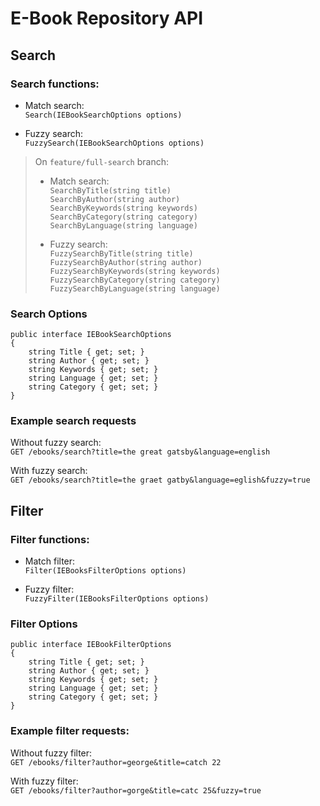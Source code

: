 # E-Book Repository API

## Search

### Search functions:
- Match search:  
`Search(IEBookSearchOptions options)`  

- Fuzzy search:  
`FuzzySearch(IEBookSearchOptions options)`  

> On `feature/full-search` branch: 
> - Match search:  
> `SearchByTitle(string title)`  
> `SearchByAuthor(string author)`  
> `SearchByKeywords(string keywords)`  
> `SearchByCategory(string category)`  
> `SearchByLanguage(string language)`  
>
> - Fuzzy search:  
> `FuzzySearchByTitle(string title)`  
> `FuzzySearchByAuthor(string author)`  
> `FuzzySearchByKeywords(string keywords)`  
> `FuzzySearchByCategory(string category)`  
> `FuzzySearchByLanguage(string language)`  

### Search Options  
```
public interface IEBookSearchOptions
{
    string Title { get; set; }
    string Author { get; set; }
    string Keywords { get; set; }
    string Language { get; set; }
    string Category { get; set; }
}
```

### Example search requests

Without fuzzy search:  
`GET /ebooks/search?title=the great gatsby&language=english`  

With fuzzy search:  
`GET /ebooks/search?title=the graet gatby&language=eglish&fuzzy=true`

## Filter

### Filter functions:  
- Match filter:  
`Filter(IEBooksFilterOptions options)`  

- Fuzzy filter:  
`FuzzyFilter(IEBooksFilterOptions options)`  

### Filter Options  
```
public interface IEBookFilterOptions
{
    string Title { get; set; }
    string Author { get; set; }
    string Keywords { get; set; }
    string Language { get; set; }
    string Category { get; set; }
}
```

### Example filter requests:

Without fuzzy filter:  
`GET /ebooks/filter?author=george&title=catch 22`  

With fuzzy filter:  
`GET /ebooks/filter?author=gorge&title=catc 25&fuzzy=true`

